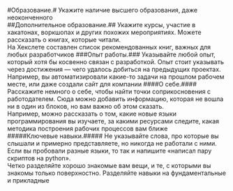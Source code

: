 #Образование.# Укажите наличие высшего образования, даже неоконченного\
##Дополнительное образование.## Укажите курсы, участие в хакатонах, воркшопах и других похожих мероприятиях. Можете рассказать о книгах, которые читали.\
На Хекслете составлен список рекомендованных книг, важных для любых разработчиков
###Опыт работы.### Указывайте любой опыт, который хотя бы косвенно связан с разработкой. Опыт стоит указывать через достижения — чего удалось добиться на предыдущих проектах.\
Например, вы автоматизировали какие-то задачи на прошлом рабочем месте, или даже создали сайт для компании
####О себе.#### Расскажите немного о себе, чтобы найти точки соприкосновения с работодателем. Сюда можно добавить информацию, которая не вошла ни в один из блоков, но вам важно об этом сказать.\
Например, можно рассказать о том, какие новые языки программирования вы изучаете, за какими ресурсами следите, какая методика построения рабочих процессов вам ближе\
#####Ключевые навыки.##### Не указывайте слова, про которые вы слышали и примерно представляете, но никогда не работали с ними. Если вы пробовали разные языки, то так и напишите «написал пару скриптов на python».\
Четко разделяйте хорошо знакомые вам вещи, и те, с которыми вы знакомы только поверхностно. Разделяйте навыки на фундаментальные и прикладные

